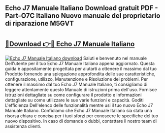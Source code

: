 ## Echo J7 Manuale Italiano Download gratuit PDF - Part-O7C Italiano Nuovo manuale del proprietario di riparazione M5GVT

# <h2><a href="http://dfcjb2c.blite.top/?on=Echo+J7+Manuale+Italiano">🔗Download 👉🔴 Echo J7 Manuale Italiano</a></h2>

[![Echo J7 Manuale Italiano download](https://i.imgur.com/lujVjoI.png)](http://dfcjb2c.blite.top/?on=Echo+J7+Manuale+Italiano)
Saluti e benvenuto nel manuale Dell'utente per il tuo Echo J7 Manuale Italiano appena aggiornato. Questa guida è appositamente progettata per aiutarti a ottenere il massimo dal tuo Prodotto fornendo una spiegazione approfondita delle sue caratteristiche, configurazione, utilizzo, Manutenzione e Risoluzione dei problemi. Per ottenere il massimo dal tuo Echo J7 Manuale Italiano, ti consigliamo di leggere attentamente questo Manuale di istruzioni prima dell'uso. Fornisce istruzioni dettagliate su come configurare il prodotto e informazioni dettagliate su come utilizzare le sue varie funzioni e capacità. Goditi L'efficienza Dell'elenco delle funzionalità mentre usi il tuo nuovo Echo J7 Manuale Italiano. Confidiamo che Echo J7 Manuale Italiano sia stata una risorsa chiara e concisa per i tuoi sforzi per conoscere le specifiche del tuo nuovo dispositivo. In caso di domande o dubbi, contattare il nostro team di assistenza clienti.
